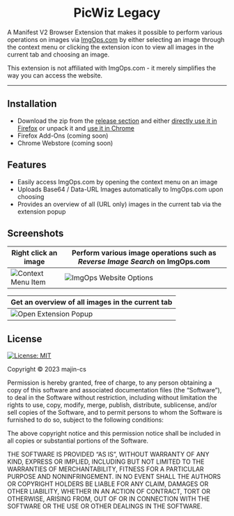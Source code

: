 <h1 align="center">PicWiz Legacy</h1>

A Manifest V2 Browser Extension that makes it possible to perform various operations on images via [ImgOps.com](https://ImgOps.com) by either selecting an image through the context menu or clicking the extension icon to view all images in the current tab and choosing an image.

This extension is not affiliated with ImgOps.com - it merely simplifies the way you can access the website.

----
## Installation

- Download the zip from the [release section](https://github.com/majin-cs/PicWiz-Legacy/releases) and either [directly use it in Firefox](https://extensionworkshop.com/documentation/publish/submitting-an-add-on/) or unpack it and [use it in Chrome ](https://developer.chrome.com/docs/extensions/mv3/getstarted/development-basics/#load-unpacked)
- Firefox Add-Ons (coming soon)
- Chrome Webstore (coming soon)

## Features

- Easily access ImgOps.com by opening the context menu on an image
- Uploads Base64 / Data-URL Images automatically to ImgOps.com upon choosing 
- Provides an overview of all (URL only) images in the current tab via the extension popup

## Screenshots

| Right click an image | Perform various image operations such as *Reverse Image Search* on ImgOps.com |
| -------- | -------- | 
| ![Context Menu Item](https://i.imgur.com/CECo9n7.png) | ![ImgOps Website Options](https://i.imgur.com/LBWH7qV.png) |


| Get an overview of all images in the current tab |
| -------- |
| ![Open Extension Popup](https://i.imgur.com/IFERT3h.gif)  |


## License

[![License: MIT](https://img.shields.io/badge/License-MIT-yellow.svg)](https://opensource.org/licenses/MIT) 

Copyright © 2023 majin-cs

Permission is hereby granted, free of charge, to any person obtaining a copy of this software and associated documentation files (the “Software”), to deal in the Software without restriction, including without limitation the rights to use, copy, modify, merge, publish, distribute, sublicense, and/or sell copies of the Software, and to permit persons to whom the Software is furnished to do so, subject to the following conditions:

The above copyright notice and this permission notice shall be included in all copies or substantial portions of the Software.

THE SOFTWARE IS PROVIDED “AS IS”, WITHOUT WARRANTY OF ANY KIND, EXPRESS OR IMPLIED, INCLUDING BUT NOT LIMITED TO THE WARRANTIES OF MERCHANTABILITY, FITNESS FOR A PARTICULAR PURPOSE AND NONINFRINGEMENT. IN NO EVENT SHALL THE AUTHORS OR COPYRIGHT HOLDERS BE LIABLE FOR ANY CLAIM, DAMAGES OR OTHER LIABILITY, WHETHER IN AN ACTION OF CONTRACT, TORT OR OTHERWISE, ARISING FROM, OUT OF OR IN CONNECTION WITH THE SOFTWARE OR THE USE OR OTHER DEALINGS IN THE SOFTWARE.